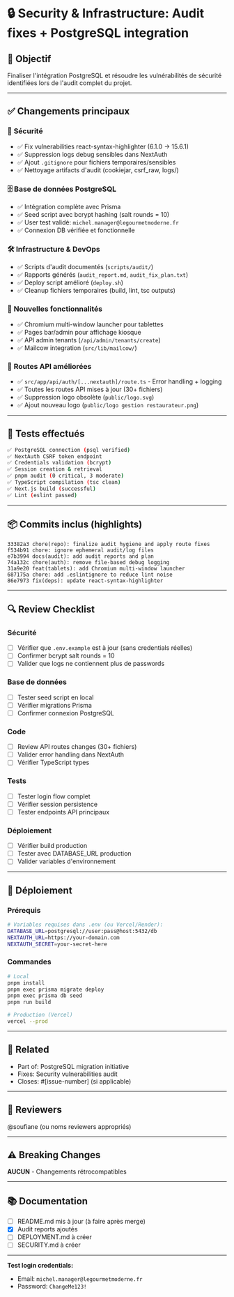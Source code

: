 # 🔒 Security & Infrastructure: Audit fixes + PostgreSQL integration

## 🎯 Objectif

Finaliser l'intégration PostgreSQL et résoudre les vulnérabilités de sécurité identifiées lors de l'audit complet du projet.

---

## ✅ Changements principaux

### 🔐 **Sécurité**

- ✅ Fix vulnerabilities react-syntax-highlighter (6.1.0 → 15.6.1)
- ✅ Suppression logs debug sensibles dans NextAuth
- ✅ Ajout `.gitignore` pour fichiers temporaires/sensibles
- ✅ Nettoyage artifacts d'audit (cookiejar, csrf_raw, logs/)

### 🗄️ **Base de données PostgreSQL**

- ✅ Intégration complète avec Prisma
- ✅ Seed script avec bcrypt hashing (salt rounds = 10)
- ✅ User test validé: `michel.manager@legourmetmoderne.fr`
- ✅ Connexion DB vérifiée et fonctionnelle

### 🛠️ **Infrastructure & DevOps**

- ✅ Scripts d'audit documentés (`scripts/audit/`)
- ✅ Rapports générés (`audit_report.md`, `audit_fix_plan.txt`)
- ✅ Deploy script amélioré (`deploy.sh`)
- ✅ Cleanup fichiers temporaires (build, lint, tsc outputs)

### 📱 **Nouvelles fonctionnalités**

- ✅ Chromium multi-window launcher pour tablettes
- ✅ Pages bar/admin pour affichage kiosque
- ✅ API admin tenants (`/api/admin/tenants/create`)
- ✅ Mailcow integration (`src/lib/mailcow/`)

### 🔧 **Routes API améliorées**

- ✅ `src/app/api/auth/[...nextauth]/route.ts` - Error handling + logging
- ✅ Toutes les routes API mises à jour (30+ fichiers)
- ✅ Suppression logo obsolète (`public/logo.svg`)
- ✅ Ajout nouveau logo (`public/logo gestion restaurateur.png`)

---

## 🧪 Tests effectués

```bash
✅ PostgreSQL connection (psql verified)
✅ NextAuth CSRF token endpoint
✅ Credentials validation (bcrypt)
✅ Session creation & retrieval
✅ pnpm audit (0 critical, 3 moderate)
✅ TypeScript compilation (tsc clean)
✅ Next.js build (successful)
✅ Lint (eslint passed)
```

---

## 📦 Commits inclus (highlights)

```
33382a3 chore(repo): finalize audit hygiene and apply route fixes
f534b91 chore: ignore ephemeral audit/log files
e7b3994 docs(audit): add audit reports and plan
74a132c chore(auth): remove file-based debug logging
31a9e20 feat(tablets): add Chromium multi-window launcher
687175a chore: add .eslintignore to reduce lint noise
86e7973 fix(deps): update react-syntax-highlighter
```

---

## 🔍 Review Checklist

### **Sécurité**

- [ ] Vérifier que `.env.example` est à jour (sans credentials réelles)
- [ ] Confirmer bcrypt salt rounds = 10
- [ ] Valider que logs ne contiennent plus de passwords

### **Base de données**

- [ ] Tester seed script en local
- [ ] Vérifier migrations Prisma
- [ ] Confirmer connexion PostgreSQL

### **Code**

- [ ] Review API routes changes (30+ fichiers)
- [ ] Valider error handling dans NextAuth
- [ ] Vérifier TypeScript types

### **Tests**

- [ ] Tester login flow complet
- [ ] Vérifier session persistence
- [ ] Tester endpoints API principaux

### **Déploiement**

- [ ] Vérifier build production
- [ ] Tester avec DATABASE_URL production
- [ ] Valider variables d'environnement

---

## 🚀 Déploiement

### **Prérequis**

```bash
# Variables requises dans .env (ou Vercel/Render):
DATABASE_URL=postgresql://user:pass@host:5432/db
NEXTAUTH_URL=https://your-domain.com
NEXTAUTH_SECRET=your-secret-here
```

### **Commandes**

```bash
# Local
pnpm install
pnpm exec prisma migrate deploy
pnpm exec prisma db seed
pnpm run build

# Production (Vercel)
vercel --prod
```

---

## 🔗 Related

- Part of: PostgreSQL migration initiative
- Fixes: Security vulnerabilities audit
- Closes: #[issue-number] (si applicable)

---

## 👥 Reviewers

@soufiane (ou noms reviewers appropriés)

---

## ⚠️ Breaking Changes

**AUCUN** - Changements rétrocompatibles

---

## 📚 Documentation

- [ ] README.md mis à jour (à faire après merge)
- [x] Audit reports ajoutés
- [ ] DEPLOYMENT.md à créer
- [ ] SECURITY.md à créer

---

**Test login credentials:**

- Email: `michel.manager@legourmetmoderne.fr`
- Password: `ChangeMe123!`
